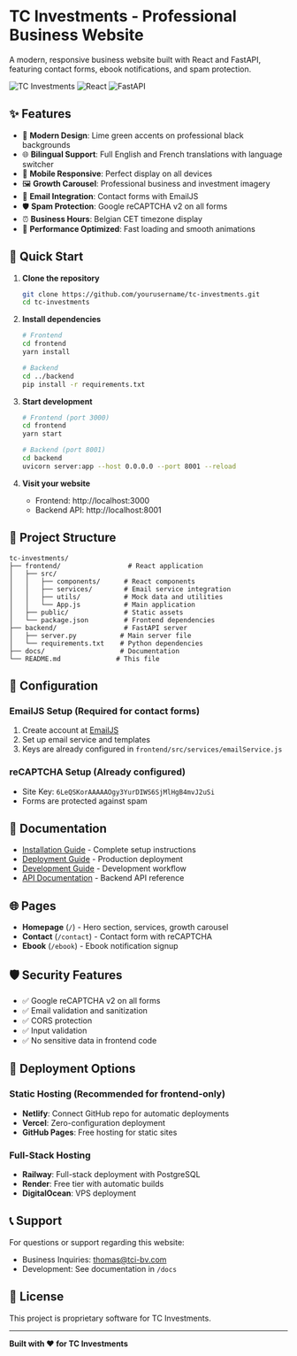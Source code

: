 # TC Investments - Professional Business Website

A modern, responsive business website built with React and FastAPI, featuring contact forms, ebook notifications, and spam protection.

![TC Investments](https://img.shields.io/badge/Status-Production%20Ready-brightgreen)
![React](https://img.shields.io/badge/React-19.0.0-blue)
![FastAPI](https://img.shields.io/badge/FastAPI-0.110.1-green)

## ✨ Features

- 🎨 **Modern Design**: Lime green accents on professional black backgrounds
- 🌐 **Bilingual Support**: Full English and French translations with language switcher
- 📱 **Mobile Responsive**: Perfect display on all devices
- 🖼️ **Growth Carousel**: Professional business and investment imagery
- 📧 **Email Integration**: Contact forms with EmailJS
- 🛡️ **Spam Protection**: Google reCAPTCHA v2 on all forms
- ⏰ **Business Hours**: Belgian CET timezone display
- 🚀 **Performance Optimized**: Fast loading and smooth animations

## 🚀 Quick Start

1. **Clone the repository**
   ```bash
   git clone https://github.com/yourusername/tc-investments.git
   cd tc-investments
   ```

2. **Install dependencies**
   ```bash
   # Frontend
   cd frontend
   yarn install
   
   # Backend
   cd ../backend
   pip install -r requirements.txt
   ```

3. **Start development**
   ```bash
   # Frontend (port 3000)
   cd frontend
   yarn start
   
   # Backend (port 8001)
   cd backend
   uvicorn server:app --host 0.0.0.0 --port 8001 --reload
   ```

4. **Visit your website**
   - Frontend: http://localhost:3000
   - Backend API: http://localhost:8001

## 📁 Project Structure

```
tc-investments/
├── frontend/                 # React application
│   ├── src/
│   │   ├── components/      # React components
│   │   ├── services/        # Email service integration
│   │   ├── utils/           # Mock data and utilities
│   │   └── App.js           # Main application
│   ├── public/              # Static assets
│   └── package.json         # Frontend dependencies
├── backend/                 # FastAPI server
│   ├── server.py           # Main server file
│   └── requirements.txt    # Python dependencies
├── docs/                   # Documentation
└── README.md              # This file
```

## 🔧 Configuration

### EmailJS Setup (Required for contact forms)
1. Create account at [EmailJS](https://www.emailjs.com/)
2. Set up email service and templates
3. Keys are already configured in `frontend/src/services/emailService.js`

### reCAPTCHA Setup (Already configured)
- Site Key: `6LeQSKorAAAAAOgy3YurDIWS6SjMlHgB4mvJ2uSi`
- Forms are protected against spam

## 📖 Documentation

- [Installation Guide](docs/INSTALLATION.md) - Complete setup instructions
- [Deployment Guide](docs/DEPLOYMENT.md) - Production deployment
- [Development Guide](docs/DEVELOPMENT.md) - Development workflow
- [API Documentation](docs/API.md) - Backend API reference

## 🌐 Pages

- **Homepage** (`/`) - Hero section, services, growth carousel
- **Contact** (`/contact`) - Contact form with reCAPTCHA
- **Ebook** (`/ebook`) - Ebook notification signup

## 🛡️ Security Features

- ✅ Google reCAPTCHA v2 on all forms
- ✅ Email validation and sanitization
- ✅ CORS protection
- ✅ Input validation
- ✅ No sensitive data in frontend code

## 🚀 Deployment Options

### Static Hosting (Recommended for frontend-only)
- **Netlify**: Connect GitHub repo for automatic deployments
- **Vercel**: Zero-configuration deployment
- **GitHub Pages**: Free hosting for static sites

### Full-Stack Hosting
- **Railway**: Full-stack deployment with PostgreSQL
- **Render**: Free tier with automatic builds
- **DigitalOcean**: VPS deployment

## 📞 Support

For questions or support regarding this website:
- Business Inquiries: thomas@tci-bv.com
- Development: See documentation in `/docs`

## 📄 License

This project is proprietary software for TC Investments.

---

**Built with ❤️ for TC Investments**
